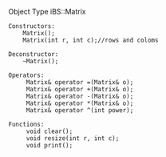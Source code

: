 
Object Type iBS::Matrix 

    Constructors:
        Matrix();
        Matrix(int r, int c);//rows and coloms
        
    Deconstructor:
        ~Matrix();
        
    Operators:
         Matrix& operator =(Matrix& o);
         Matrix& operator +(Matrix& o);
         Matrix& operator -(Matrix& o);
         Matrix& operator *(Matrix& o);
         Matrix& operator ^(int power);
        
    Functions:
         void clear();
         void resize(int r, int c);
         void print();
